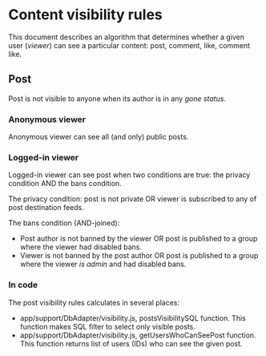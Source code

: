 # Content visibility rules

This document describes an algorithm that determines whether a given user
(*viewer*) can see a particular content: post, comment, like, comment like.

## Post

Post is not visible to anyone when its author is in any *gone status*.

### Anonymous viewer

Anonymous viewer can see all (and only) public posts.

### Logged-in viewer

Logged-in viewer can see post when two conditions are true: the privacy
condition AND the bans condition.

The privacy condition: post is not private OR viewer is subscribed to any of
post destination feeds.

The bans condition (AND-joined):
* Post author is not banned by the viewer OR post is published to a group where
  the viewer had disabled bans.
* Viewer is not banned by the post author OR post is published to a group where
  the viewer *is admin* and had disabled bans.

### In code
The post visibility rules calculates in several places:
* app/support/DbAdapter/visibility.js, postsVisibilitySQL function. This
  function makes SQL filter to select only visible posts.
* app/support/DbAdapter/visibility.js, getUsersWhoCanSeePost function. This
  function returns list of users (IDs) who can see the given post.